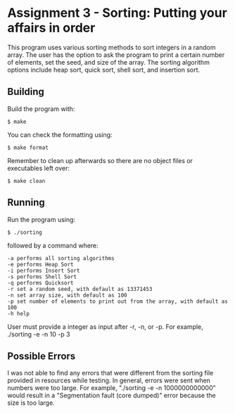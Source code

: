 # Assignment 3 - Sorting: Putting your affairs in order
This program uses various sorting methods to sort integers in a random array. 
The user has the option to ask the program to print a certain number of elements, 
set the seed, and size of the array. 
The sorting algorithm options include heap sort, quick sort, shell sort, and insertion sort.

## Building
Build the program with:
```
$ make
```
You can check the formatting using:
```
$ make format
```
Remember to clean up afterwards so there are no object files or executables left over:
```
$ make clean
```

## Running
Run the program using:
```
$ ./sorting
```
followed by a command where:
```
-a performs all sorting algorithms
-e performs Heap Sort
-i performs Insert Sort
-s performs Shell Sort
-q performs Quicksort
-r set a random seed, with default as 13371453
-n set array size, with default as 100
-p set number of elements to print out from the array, with default as 100
-h help
```
User must provide a integer as input after -r, -n, or -p.
For example, ./sorting -e -n 10 -p 3

## Possible Errors
I was not able to find any errors that were different from the sorting file provided in resources while testing.
In general, errors were sent when numbers were too large. For example, "./sorting -e -n 1000000000000" would 
result in a "Segmentation fault (core dumped)" error because the size is too large.
